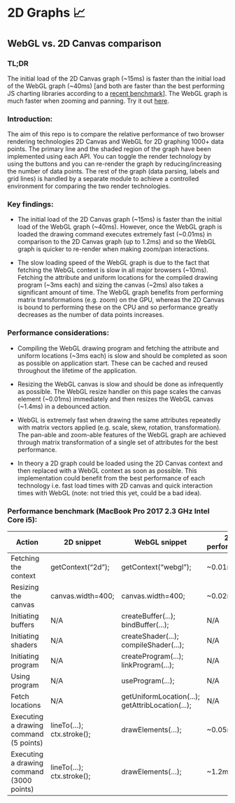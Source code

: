 # 2D Graphs 📈
## WebGL vs. 2D Canvas comparison

### TL;DR

The initial load of the 2D Canvas graph (~15ms) is faster than the initial load of the WebGL graph (~40ms) [and both are faster than the best performing JS charting libraries according to a [recent benchmark](https://github.com/leeoniya/uPlot#performance)]. The WebGL graph is much faster when zooming and panning. Try it out [here](https://2dgraphs.netlify.com).

### Introduction:

The aim of this repo is to compare the relative performance of two browser rendering technologies 2D Canvas and WebGL for 2D graphing 1000+ data points. The primary line and the shaded region of the graph have been implemented using each API. You can toggle the render technology by using the buttons and you can re-render the graph by reducing/increasing the number of data points. The rest of the graph (data parsing, labels and grid lines) is handled by a separate module to achieve a controlled environment for comparing the two render technologies.

### Key findings:

* The initial load of the 2D Canvas graph (~15ms) is faster than the initial load of the WebGL graph (~40ms). However, once the WebGL graph is loaded the drawing command executes extremely fast (~0.01ms) in comparison to the 2D Canvas graph (up to 1.2ms) and so the WebGL graph is quicker to re-render when making zoom/pan interactions.

* The slow loading speed of the WebGL graph is due to the fact that fetching the WebGL context is slow in all major browsers (~10ms). Fetching the attribute and uniform locations for the compiled drawing program (~3ms each) and sizing the canvas (~2ms) also takes a significant amount of time. The WebGL graph benefits from performing matrix transformations (e.g. zoom) on the GPU, whereas the 2D Canvas is bound to performing these on the CPU and so performance greatly decreases as the number of data points increases.

### Performance considerations:

* Compiling the WebGL drawing program and fetching the attribute and uniform locations (~3ms each) is slow and should be completed as soon as possible on application start. These can be cached and reused throughout the lifetime of the application.

* Resizing the WebGL canvas is slow and should be done as infrequently as possible. The WebGL resize handler on this page scales the canvas element (~0.01ms) immediately and then resizes the WebGL canvas (~1.4ms) in a debounced action.

* WebGL is extremely fast when drawing the same attributes repeatedly with matrix vectors applied (e.g. scale, skew, rotation, transformation). The pan-able and zoom-able features of the WebGL graph are achieved through matrix transformation of a single set of attributes for the best performance.

* In theory a 2D graph could be loaded using the 2D Canvas context and then replaced with a WebGL context as soon as possible. This implementation could benefit from the best performance of each technology i.e. fast load times with 2D canvas and quick interaction times with WebGL (note: not tried this yet, could be a bad idea).

### Performance benchmark (MacBook Pro 2017 2.3 GHz Intel Core i5):

|Action|2D snippet|WebGL snippet|2D performance|WebGL performance|
|--- |--- |--- |--- |--- |
|Fetching the context|getContext(“2d”);|getContext(“webgl”);|~0.01ms|~7.8ms|
|Resizing the canvas|canvas.width=400;|canvas.width=400;|~0.02ms|~1.4ms|
|Initiating buffers|N/A|createBuffer(...); bindBuffer(...);|N/A|~0.03ms|
|Initiating shaders|N/A|createShader(...); compileShader(...);|N/A|~0.02ms|
|Initiating program|N/A|createProgram(...); linkProgram(...);|N/A|~0.01ms|
|Using program|N/A|useProgram(...);|N/A|~1ms|
|Fetch locations|N/A|getUniformLocation(...); getAttribLocation(...);|N/A|~0.04ms|
|Executing a drawing command (5 points)|lineTo(…); ctx.stroke();|drawElements(…);|~0.05ms|~0.01ms|
|Executing a drawing command (3000 points)|lineTo(…); ctx.stroke();|drawElements(…);|~1.2ms|~0.01ms|
